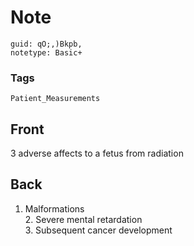 # Note
```
guid: qO;,)Bkpb,
notetype: Basic+
```

### Tags
```
Patient_Measurements
```

## Front
3 adverse affects to a fetus from radiation

## Back
1. Malformations<div>2. Severe mental retardation</div><div>3. Subsequent cancer development</div>

